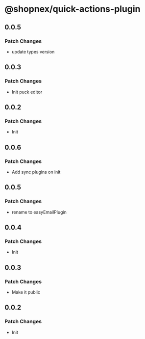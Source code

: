 # @shopnex/quick-actions-plugin

## 0.0.5

### Patch Changes

- update types version

## 0.0.3

### Patch Changes

- Init puck editor

## 0.0.2

### Patch Changes

- Init

## 0.0.6

### Patch Changes

- Add sync plugins on init

## 0.0.5

### Patch Changes

- rename to easyEmailPlugin

## 0.0.4

### Patch Changes

- Init

## 0.0.3

### Patch Changes

- Make it public

## 0.0.2

### Patch Changes

- Init

